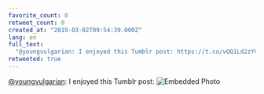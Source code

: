 ```yaml
---
favorite_count: 0
retweet_count: 0
created_at: "2019-03-02T09:54:39.000Z"
lang: en
full_text:
  "@youngvulgarian: I enjoyed this Tumblr post: https://t.co/vQQ1Ld2zYV"
retweeted: true
---
```


[@youngvulgarian](https://twitter.com/youngvulgarian): I enjoyed this Tumblr
post:
![Embedded Photo](https://twitter-media-coderbyheart.s3.eu-north-1.amazonaws.com/1101782862892843014-D0f0XP0WoAE99EC.png)
